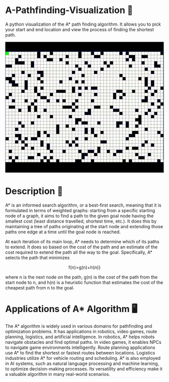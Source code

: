 # A-Pathfinding-Visualization 🤖
A python visualization of the A* path finding algorithm. It allows you to pick your start and end location and view the process of finding the shortest path.

<p align="center">
  <img src="Astarpathfinding.gif" alt="animated" />
</p>

# Description 📄

A* is an informed search algorithm, or a best-first search, meaning that it is formulated in terms of weighted graphs: starting from a specific starting node of a graph, it aims to find a path to the given goal node having the smallest cost (least distance travelled, shortest time, etc.). It does this by maintaining a tree of paths originating at the start node and extending those paths one edge at a time until the goal node is reached.

At each iteration of its main loop, A* needs to determine which of its paths to extend. It does so based on the cost of the path and an estimate of the cost required to extend the path all the way to the goal. Specifically, A* selects the path that minimizes

<p align="center">
f(n)=g(n)+h(n)}
</p>

where n is the next node on the path, g(n) is the cost of the path from the start node to n, and h(n) is a heuristic function that estimates the cost of the cheapest path from n to the goal.

# Applications of A* Algorithm 🖥️
The A* algorithm is widely used in various domains for pathfinding and optimization problems. It has applications in robotics, video games, route planning, logistics, and artificial intelligence. In robotics, A* helps robots navigate obstacles and find optimal paths. In video games, it enables NPCs to navigate game environments intelligently. Route planning applications use A* to find the shortest or fastest routes between locations. Logistics industries utilize A* for vehicle routing and scheduling. A* is also employed in AI systems, such as natural language processing and machine learning, to optimize decision-making processes. Its versatility and efficiency make it a valuable algorithm in many real-world scenarios.
